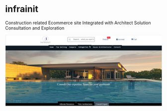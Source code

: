 # infrainit
Construction related Ecommerce site Integrated with Architect Solution Consultation and Exploration

![HomePage](/home.PNG?raw=true "Home Page ")


